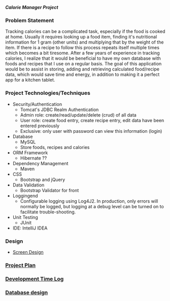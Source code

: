 ***Calorie Manager Project***

### Problem Statement
Tracking calories can be a complicated task, especially if the food is cooked at home.
Usually it requires looking up a food item, finding it's nutritional information for 1 gram (other units)
and multiplying that by the weight of the item. If there is a recipe to follow this process repeats itself multiple
times which becomes a bit tiresome. After a few years of experience in tracking calories, I realize that it would be
beneficial to have my own database with foods and recipes that I use on a regular basis. 
The goal of this application would be to assist in storing, adding and retrieving calculated food/recipe data,
which would save time and energy, in addition to making it a perfect app for a kitchen tablet.
 
### Project Technologies/Techniques 

* Security/Authentication
  * Tomcat's JDBC Realm Authentication
  * Admin role: create/read/update/delete (crud) of all data
  * User role: create food entry, create recipe entry, edit data have been entered previously
  * Exclusive: only user with password can view this information (login)
* Database
  * MySQL
  * Store foods, recipes and calories
* ORM Framework
  * Hibernate ??
* Dependency Management
  * Maven
* CSS 
  * Bootstrap and jQuery
* Data Validation
  * Bootstrap Validator for front 
* Loggingend
  * Configurable logging using Log4J2. In production, only errors will normally be logged, but logging at a debug level can be turned on to facilitate trouble-shooting. 
* Unit Testing
  * JUnit
* IDE: IntelliJ IDEA


### Design

* [Screen Design](DesignDocuments/Screens.md)

### [Project Plan](ProjectPlan.md)

### [Development Time Log](TimeLog.md)
### [Database design](DesignDocuments/Database.md)
